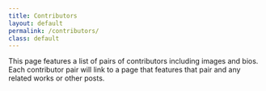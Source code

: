 ```yaml
---
title: Contributors
layout: default
permalink: /contributors/
class: default
---
```


<div class="container">
<div class="row">
  <div class="col-lg-8 col-md-10 mx-auto">

<p>This page features a list of pairs of contributors including images and bios. Each contributor pair will link to a page that features that pair and any related works or other posts.</p>

  </div>
</div>
</div>

